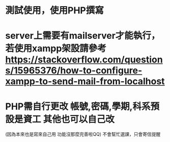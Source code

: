 # 測試使用，使用PHP撰寫

# server上需要有mailserver才能執行，若使用xampp架設請參考 https://stackoverflow.com/questions/15965376/how-to-configure-xampp-to-send-mail-from-localhost
# PHP需自行更改 帳號,密碼,學期,科系預設是資工 其他也可以自己改
(因為本來也是寫來自己用 功能沒那麼完善啦QQ)
不會幫忙選課，只會寄信提醒
